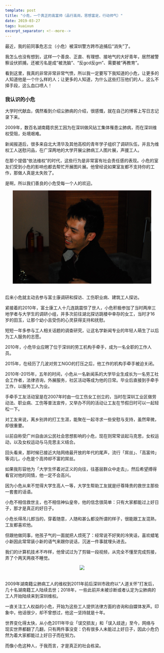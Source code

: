 ```yaml
---
template: post
title: "小危，一个真正的高富帅（品行高尚，思想富足，行动帅气）"
date: 2019-03-27
tags: kuaixun
excerpt_separator: <!--more-->
---
```


最近，我的前同事危志立（小危）被深圳警方跨市追捕后“消失”了。

我怎么也没有想到，这样一个善良、正直、有理想、接地气的大好青年，居然被警察设伏抓捕，还被污名是成“被洗脑”、“反gcd反gm”、需要被“再教育”。

看到这里，我真的非常非常非常气愤，所以我一定要写下我知道的小危，让更多的人知道他是一个什么样的人；让更多的人知道，为什么这些打压他们的人，这么不择手段，这么血口喷人！
<br>
<h3>我认识的小危</h3>

大学时代献血，偶然看到介绍尘肺病的介绍，很感慨，就在自己的博客上写日志记录下来。

2009年，数百名湖南籍农民工因为在深圳做风钻工集体罹患尘肺病，而在深圳维权受阻，处境艰难。

新闻报道后，很多来自北大清华及其他高校的青年学子组织了调研队伍，并且为维权工人送慰问品，在广深两地的大学开展尘肺病工人图片展，声援工人。

在那个提倡“依法维权”的时代，这些行为是非常富有社会责任感的表现。小危的室友们受到小危的影响也都去帮忙开展图片展。他曾经说如果室友都不支持你的工作，那做人真是太失败了。

是啊，所以我们善良的小危受每一个人的欢迎。

<div style="text-align:center"><img src="/images/G3.png" width="90%"><br></div><br>

后来小危就主动去参与富士康调研和探访、工伤职业病、建筑工人探访。

紧接着的2010年，富士康工人十几连跳震惊了世人，小危积极参加了当时两岸三地学者与大学生的调研小组，并多次前往湖北探访跳楼中幸存的女工，当时才16岁的田玉，让那个幼小且受伤的心灵获得支持和抚慰。

短短一年多参与工人相关话题的调查研究，让这名学新闻专业的年轻人萌生了以后为工人服务的志愿。

2010年，小危毕业应聘了位于深圳的劳工机构手牵手，成为一名全职的工作人员。

2015年，在经历了几波对劳工NGO的打压之后，他工作的机构手牵手被迫关闭。

2010年-2015年，五年的时间，小危从一名新闻系的大学毕业生成长为一名劳工社会工作者，法律咨询，外展服务，社区活动等成为他的日常。毕业后直接到手牵手工作，以服务工人为业。

手牵手工友活动室是在2007年时由一位工伤女工创立的，当时在深圳工业区做劳动法、职业病、工伤等普法宣传，又举办不同的活动让工友在节假日时可以一起轻松一下。

对工友来说，离乡别井的打工生涯，能聚在一起寻求一些安慰与支持，虽然卑微，却很重要。

以前自称受广州自由派公民社会思想影响的小危，现在则常常谈起马克思，女权运动，以及女权运动与马克思主义结合。

回头看来，那时候已接近大陆网络最开放的年代的尾声，流行「屌丝」、「高富帅」等词儿，小危是个高帅却不富的屌丝。

如果我形容他为「大学生怀着对正义的向往，往基层群众中走去」，然后希望搏得看官对他的同情，他一定不会高兴。

因为小危从来不觉得大学生高人一等，大学生帮助工友就是纡尊降贵的救世主那些一套套的话语。

小危不相信救世主，也不相信神仙皇帝，他的信念很简单：只有大家都能过上好日子，那才是真正的好日子。

小危长得吊儿郎当的，穿着随意，人随和甚么都没所谓的样子，很能跟工友混熟，工友都喜欢他。

但跟他做同事，他孩子气的一面就把人烦死了：经常说不好笑的冷笑话，喜欢蜡笔小新因此常常装小新的语气来跟你说话，沉迷一件事就埋头进去。

我们的计算机技术不咋样，他曾试过为了剪辑一段视频，从完全不懂至完成剪接，弄了个两天两夜不睡觉。

<div style="text-align:center"><img src="/images/G2.png" width="90%"><br></div><br>

2009年湖南籍尘肺病工人的维权到2011年前后深圳市政府以“人道关怀”打发后，几十名湖南籍工人陆续去世；2018年，一些此前并未被诊断或者认定为尘肺病的工人开始陆续来到深圳维权。

一直关注工人权益的小危，开始为这些工人提供法律方面的咨询和自媒体发声。印象中，他话很少，却不曾想过，他这一坚持就是十年。

世界变化得太快，从小危2011年毕业「误交损友」和「误入歧途」至今，网络与现实世界都翻了几翻，只有两件事没变：仍有很多人未能过上好日子，因此小危仍然为着大家都能过上好日子而在努力。

而像小危这种人，于我而言，才是真正的社会栋梁。

